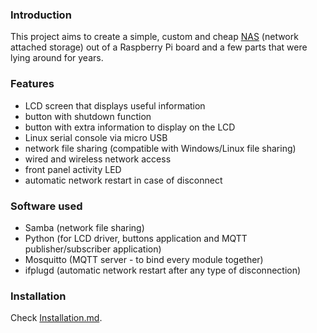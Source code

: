 ### Introduction

This project aims to create a simple, custom and cheap [NAS](https://en.wikipedia.org/wiki/Network-attached_storage) (network attached storage) out of a Raspberry Pi board and a few parts that were lying around for years.

### Features

- LCD screen that displays useful information
- button with shutdown function
- button with extra information to display on the LCD
- Linux serial console via micro USB
- network file sharing (compatible with Windows/Linux file sharing)
- wired and wireless network access
- front panel activity LED
- automatic network restart in case of disconnect

### Software used

- Samba (network file sharing)
- Python (for LCD driver, buttons application and MQTT publisher/subscriber application)
- Mosquitto (MQTT server - to bind every module together)
- ifplugd (automatic network restart after any type of disconnection)

### Installation

Check [Installation.md](Installation.md).
